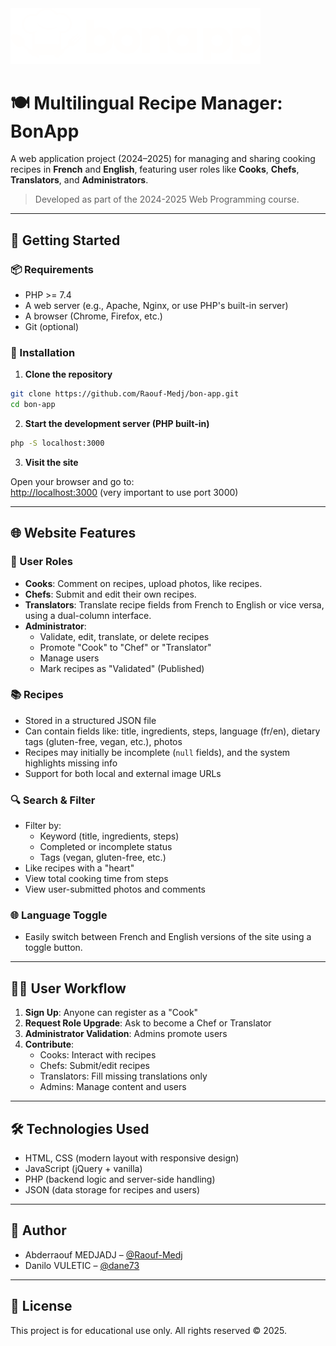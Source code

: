 <img src="assets/images/website/logo_white.png" alt="BonApp logo" width="400"/>

# 🍽️ Multilingual Recipe Manager: BonApp

A web application project (2024–2025) for managing and sharing cooking recipes in **French** and **English**, featuring user roles like **Cooks**, **Chefs**, **Translators**, and **Administrators**.

> Developed as part of the 2024-2025 Web Programming course.

---

## 🚀 Getting Started

### 📦 Requirements

- PHP >= 7.4
- A web server (e.g., Apache, Nginx, or use PHP's built-in server)
- A browser (Chrome, Firefox, etc.)
- Git (optional)

### 📁 Installation

1. **Clone the repository**

```bash
git clone https://github.com/Raouf-Medj/bon-app.git
cd bon-app
```

2. **Start the development server (PHP built-in)**

```bash
php -S localhost:3000
```

3. **Visit the site**

Open your browser and go to:  
[http://localhost:3000](http://localhost:3000) (very important to use port 3000)

---

## 🌐 Website Features

### 👥 User Roles

- **Cooks**: Comment on recipes, upload photos, like recipes.
- **Chefs**: Submit and edit their own recipes.
- **Translators**: Translate recipe fields from French to English or vice versa, using a dual-column interface.
- **Administrator**:
  - Validate, edit, translate, or delete recipes
  - Promote "Cook" to "Chef" or "Translator"
  - Manage users
  - Mark recipes as "Validated" (Published)

### 📚 Recipes

- Stored in a structured JSON file
- Can contain fields like: title, ingredients, steps, language (fr/en), dietary tags (gluten-free, vegan, etc.), photos
- Recipes may initially be incomplete (`null` fields), and the system highlights missing info
- Support for both local and external image URLs

### 🔍 Search & Filter

- Filter by:
  - Keyword (title, ingredients, steps)
  - Completed or incomplete status
  - Tags (vegan, gluten-free, etc.)
- Like recipes with a "heart"
- View total cooking time from steps
- View user-submitted photos and comments

### 🌐 Language Toggle

- Easily switch between French and English versions of the site using a toggle button.

---

## 🧑‍🍳 User Workflow

1. **Sign Up**: Anyone can register as a "Cook"
2. **Request Role Upgrade**: Ask to become a Chef or Translator
3. **Administrator Validation**: Admins promote users
4. **Contribute**:
   - Cooks: Interact with recipes
   - Chefs: Submit/edit recipes
   - Translators: Fill missing translations only
   - Admins: Manage content and users

---

## 🛠️ Technologies Used

- HTML, CSS (modern layout with responsive design)
- JavaScript (jQuery + vanilla)
- PHP (backend logic and server-side handling)
- JSON (data storage for recipes and users)

---

## 👤 Author

- Abderraouf MEDJADJ – [@Raouf-Medj](https://github.com/Raouf-Medj)
- Danilo VULETIC – [@dane73](https://github.com/dane73)

---

## 📃 License

This project is for educational use only. All rights reserved © 2025.
